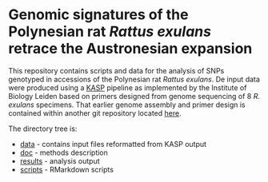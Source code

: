 # Genomic signatures of the Polynesian rat _Rattus exulans_ retrace the Austronesian expansion

This repository contains scripts and data for the analysis of SNPs genotyped in 
accessions of the Polynesian rat _Rattus exulans_. De input data were produced
using a [KASP](https://en.wikipedia.org/wiki/Kompetitive_allele_specific_PCR)
pipeline as implemented by the Institute of Biology Leiden based on primers
designed from genome sequencing of 8 _R. exulans_ specimens. That earlier
genome assembly and primer design is contained within another git repository
located [here](https://github.com/naturalis/changing-invaders).

The directory tree is:

- [data](data) - contains input files reformatted from KASP output
- [doc](doc) - methods description
- [results](results) - analysis output
- [scripts](scripts) - RMarkdown scripts

